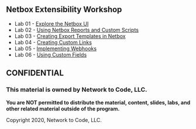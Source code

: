 ## Netbox Extensibility Workshop

- Lab 01 - [Explore the Netbox UI](lab01_guide.md)
- Lab 02 - [Using Netbox Reports and Custom Scripts](lab02_guide.md)
- Lab 03 - [Creating Export Templates in Netbox](lab03_guide.md)
- Lab 04 - [Creating Custom Links](lab04_guide.md)
- Lab 05 - [Implementing Webhooks](lab05_guide.md)
- Lab 06 - [Using Custom Fields](lab06_guide.md)


## CONFIDENTIAL

### This material is owned by Network to Code, LLC.

**You are NOT permitted to distribute the material, content, slides, labs, and other related material outside of the program.**

Copyright 2020, Network to Code, LLC.
